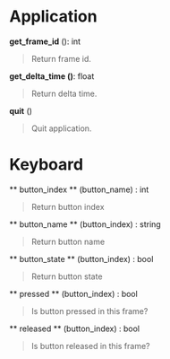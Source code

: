 Application
===========

**get_frame_id** (): int
> Return frame id.

**get_delta_time ()**: float
> Return delta time.

**quit** ()
> Quit application.


Keyboard
========

** button_index ** (button_name) : int
> Return button index

** button_name ** (button_index) : string
> Return button name

** button_state ** (button_index) : bool
> Return button state 

** pressed ** (button_index) : bool
> Is button pressed in this frame?

** released ** (button_index) : bool
> Is button released in this frame?


